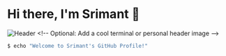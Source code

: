 # Hi there, I'm Srimant 👋

![Header]([https://your-image-url.com](https://user-images.githubusercontent.com/74038190/225813708-98b745f2-7d22-48cf-9150-083f1b00d6c9.gif)) <!-- Optional: Add a cool terminal or personal header image -->

```bash
$ echo "Welcome to Srimant's GitHub Profile!"
